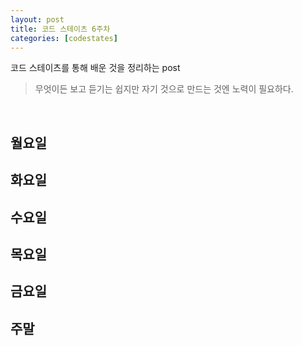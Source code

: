 ```yaml
---
layout: post
title: 코드 스테이츠 6주차
categories: [codestates]
---
```


코드 스테이츠를 통해 배운 것을 정리하는 post

> 무엇이든 보고 듣기는 쉽지만
> 자기 것으로 만드는 것엔 노력이 필요하다.

<br>

## 월요일



## 화요일



## 수요일



## 목요일



## 금요일



## 주말

